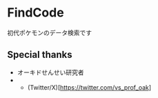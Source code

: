 # FindCode
初代ポケモンのデータ検索です

## Special thanks
- オーキドせんせい研究者
- - (Twitter/X)[https://twitter.com/vs_prof_oak]
